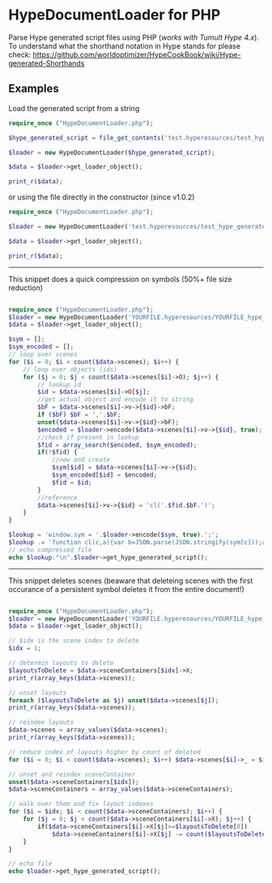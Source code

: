 # HypeDocumentLoader for PHP

Parse Hype generated script files using PHP (*works with Tumult Hype 4.x*). To understand what the shorthand notation in Hype stands for please check:
https://github.com/worldoptimizer/HypeCookBook/wiki/Hype-generated-Shorthands




## Examples

Load the generated script from a string

```php
require_once ("HypeDocumentLoader.php");

$hype_generated_script = file_get_contents('test.hyperesources/test_hype_generated_script.js');

$loader = new HypeDocumentLoader($hype_generated_script);

$data = $loader->get_loader_object();

print_r($data);

```

or using the file directly in the constructor (since v1.0.2)

```php
require_once ("HypeDocumentLoader.php");

$loader = new HypeDocumentLoader('test.hyperesources/test_hype_generated_script.js');

$data = $loader->get_loader_object();

print_r($data);

```

---

This snippet does a quick compression on symbols (50%+ file size reduction)
```php

require_once ("HypeDocumentLoader.php");
$loader = new HypeDocumentLoader('YOURFILE.hyperesources/YOURFILE_hype_generated_script.js');
$data = $loader->get_loader_object();

$sym = [];
$sym_encoded = [];
// loop over scenes
for ($i = 0; $i < count($data->scenes); $i++) {
	// loop over objects (ids)
	for ($j = 0; $j < count($data->scenes[$i]->O); $j++) {
		// lookup id
		$id = $data->scenes[$i]->O[$j];
		//get actual object and encode it to string
		$bF = $data->scenes[$i]->v->{$id}->bF;
		if ($bF) $bF = ','.$bF;
		unset($data->scenes[$i]->v->{$id}->bF);
		$encoded = $loader->encode($data->scenes[$i]->v->{$id}, true);
		//check if present in lookup
		$fid = array_search($encoded, $sym_encoded);
		if(!$fid) {
			//new and create
			$sym[$id] = $data->scenes[$i]->v->{$id};
			$sym_encoded[$id] = $encoded;
			$fid = $id;
		}
		//reference	
		$data->scenes[$i]->v->{$id} = 'cl('.$fid.$bF.')';
	}
}

$lookup = 'window.sym = '.$loader->encode($sym, true).';';
$lookup .= 'function cl(c,a){var b=JSON.parse(JSON.stringify(sym[c]));a&&(b.bF=a);return b}';
// echo compressed file
echo $lookup."\n".$loader->get_hype_generated_script();

```

---

This snippet deletes scenes (beaware that deleteing scenes with the first occurance of a persistent symbol deletes it from the entire document!)

```php

require_once ("HypeDocumentLoader.php");
$loader = new HypeDocumentLoader('YOURFILE.hyperesources/YOURFILE_hype_generated_script.js');
$data = $loader->get_loader_object();

// $idx is the scene index to delete
$idx = 1;

// determin layouts to delete
$layoutsToDelete = $data->sceneContainers[$idx]->X;
print_r(array_keys($data->scenes));

// unset layouts
foreach ($layoutsToDelete as $j) unset($data->scenes[$j]);
print_r(array_keys($data->scenes));

// reindex layouts
$data->scenes = array_values($data->scenes);
print_r(array_keys($data->scenes));

// reduce index of layouts higher by count of deleted
for ($i = 0; $i < count($data->scenes); $i++) $data->scenes[$i]->_ = $i;

// unset and reindex sceneContainer
unset($data->sceneContainers[$idx]);
$data->sceneContainers = array_values($data->sceneContainers);

// walk over them and fix layout indexes
for ($i = $idx; $i < count($data->sceneContainers); $i++) {
	for ($j = 0; $j < count($data->sceneContainers[$i]->X); $j++) {
		if($data->sceneContainers[$i]->X[$j]>=$layoutsToDelete[0]) 
			$data->sceneContainers[$i]->X[$j] -= count($layoutsToDelete);
	}
}

// echo file
echo $loader->get_hype_generated_script();

```


